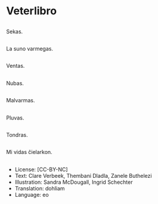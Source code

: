 # Veterlibro

##
Sekas.

##
La suno varmegas.

##
Ventas.

##
Nubas.

##
Malvarmas.

##
Pluvas.

##
Tondras.

##
Mi vidas ĉielarkon.

##
* License: [CC-BY-NC]
* Text: Clare Verbeek, Thembani Dladla, Zanele Buthelezi
* Illustration: Sandra McDougall, Ingrid Schechter
* Translation: dohliam
* Language: eo

